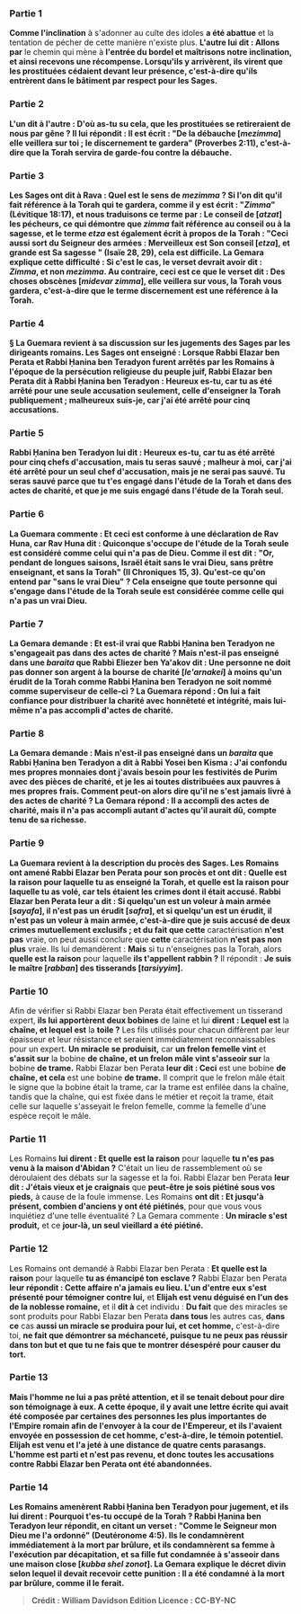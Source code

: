 
### Partie 1
<b>Comme l'inclination</b> à s'adonner au culte des idoles <b>a été abattue</b> et la tentation de pécher de cette manière n'existe plus. <b>L'autre lui dit : Allons par</b> le chemin qui mène à <b>l'entrée du <b>bordel et maîtrisons notre inclination, et</b> ainsi <b>recevons une récompense. Lorsqu'ils y arrivèrent, ils virent</b> que <b>les prostituées cédaient devant leur présence,</b> c'est-à-dire qu'ils entrèrent dans le bâtiment par respect pour les Sages.

### Partie 2
L'un <b>dit à</b> l'autre : <b>D'où as-tu su cela,</b> que les prostituées se retireraient de nous par gêne ? <b>Il lui répondit :</b> Il est écrit : <b>"De la débauche [<i>mezimma</i>] elle veillera sur toi ; le discernement te gardera"</b> (Proverbes 2:11), c'est-à-dire que la Torah servira de garde-fou contre la débauche.

### Partie 3
<b>Les Sages ont dit à Rava : Quel</b> est le sens de <b><i>mezimma</i> ? Si l'on dit</b> qu'il fait référence à la <b>Torah</b> qui te gardera, <b>comme il y est écrit : "<i>Zimma</i>"</b> (Lévitique 18:17), <b>et nous traduisons</b> ce terme par : <b>Le conseil de [<i>atzat</i>] les pécheurs,</b> ce qui démontre que <i>zimma</i> fait référence au conseil ou à la sagesse, <b>et</b> le terme <i>etza</i> <b>est</b> également <b>écrit</b> à propos de la Torah : "Ceci aussi sort du Seigneur des armées : <b>Merveilleux est Son conseil [<i>etza</i>], et grande est Sa sagesse "</b> (Isaïe 28, 29), cela est difficile. La Gemara explique cette difficulté : <b>Si c'est le cas,</b> le verset <b>devrait avoir</b> dit : <b><i>Zimma</i>,</b> et non <i>mezimma</i>. Au contraire, <b>ceci</b> est ce que le verset <b>dit : Des choses obscènes [<i>midevar zimma</i>], elle veillera sur vous, la Torah vous gardera,</b> c'est-à-dire que le terme discernement est une référence à la Torah.

### Partie 4
§ La Guemara revient à sa discussion sur les jugements des Sages par les dirigeants romains. <b>Les Sages ont enseigné : Lorsque Rabbi Elazar ben Perata et Rabbi Ḥanina ben Teradyon furent arrêtés</b> par les Romains à l'époque de la persécution religieuse du peuple juif, <b>Rabbi Elazar ben Perata dit à Rabbi Ḥanina ben Teradyon : Heureux es-tu, car tu as été arrêté pour une seule accusation</b> seulement, celle d'enseigner la Torah publiquement ; <b>malheureux suis-je, car j'ai été arrêté pour cinq accusations.</b>

### Partie 5
<b>Rabbi Ḥanina</b> ben Teradyon <b>lui dit : Heureux es-tu, car tu as été arrêté pour cinq chefs d'accusation, mais tu seras sauvé ; malheur à moi, car j'ai été arrêté pour un seul chef d'accusation, mais je ne serai pas sauvé.</b> Tu seras sauvé <b>parce que tu t'es engagé dans l'étude de la Torah</b> <b>et dans des actes de charité, et que je me suis engagé dans l'étude de la Torah</b> <b>seul.</b>

### Partie 6
La Guemara commente : <b>Et</b> ceci est <b>conforme</b> à une déclaration <b>de Rav Huna, car Rav Huna dit : Quiconque s'occupe de l'étude de la Torah</b> <b>seule est considéré comme celui qui n'a pas de Dieu. Comme il est dit : "Or, pendant de longues saisons, Israël était sans le vrai Dieu,</b> sans prêtre enseignant, et sans la Torah" (II Chroniques 15, 3). <b>Qu'est-ce</b> qu'on entend par <b>"sans le vrai Dieu" ? </b> Cela enseigne <b>que toute personne qui s'engage dans l'étude de la Torah</b> <b>seule est considérée comme celle qui n'a pas</b> un vrai <b>Dieu.</b>

### Partie 7
La Gemara demande : <b>Et</b> est-il vrai que Rabbi Ḥanina ben Teradyon <b>ne s'engageait pas dans des actes de charité ? Mais n'est-il pas enseigné</b> dans une <i>baraita</i> que <b>Rabbi Eliezer ben Ya'akov dit : Une personne ne doit pas donner son argent à la bourse de charité [<i>le'arnakei</i>] à moins qu'un érudit de la Torah comme Rabbi Ḥanina ben Teradyon ne soit nommé</b> comme superviseur <b>de celle-ci ?</b> La Guemara répond : <b>On lui a fait confiance</b> pour distribuer la charité avec honnêteté et intégrité, mais lui-même <b>n'a pas accompli</b> d'actes de charité.

### Partie 8
La Gemara demande : <b>Mais n'est-il pas enseigné</b> dans un <i>baraita</i> que Rabbi Ḥanina ben Teradyon <b>a dit à</b> Rabbi Yosei ben Kisma : <b>J'ai confondu</b> mes propres <b>monnaies</b> dont j'avais besoin <b>pour</b> les festivités de <b>Purim avec des pièces de charité, et je les ai</b> toutes <b>distribuées aux pauvres</b> à mes propres frais. Comment peut-on alors dire qu'il ne s'est jamais livré à des actes de charité ? La Gemara répond : <b>Il a accompli</b> des actes de charité, mais <b>il n'a pas accompli autant</b> d'actes qu'il <b>aurait dû,</b> compte tenu de sa richesse.

### Partie 9
La Guemara revient à la description du procès des Sages. Les Romains ont <b>amené Rabbi Elazar ben Perata</b> pour son procès et <b>ont dit : Quelle est la raison</b> pour laquelle <b>tu as enseigné</b> la Torah, <b>et quelle est la raison</b> pour laquelle <b>tu as volé,</b> car tels étaient les crimes dont il était accusé. Rabbi Elazar ben Perata <b>leur a dit : Si quelqu'un est un voleur à main armée [<i>sayafa</i>], il n'est pas un érudit [<i>safra</i>], et si quelqu'un est un érudit, il n'est pas un voleur à main armée,</b> c'est-à-dire que je suis accusé de deux crimes mutuellement exclusifs ; <b>et du fait</b> que cette</b> caractérisation <b>n'est pas</b> vraie, on peut aussi conclure que <b>cette</b> caractérisation <b>n'est pas non plus</b> vraie. Ils lui demandèrent : <b>Mais</b> si tu n'enseignes pas la Torah, alors <b>quelle est la raison</b> pour laquelle <b>ils t'appellent rabbin ?</b> Il répondit : <b>Je suis le maître [<i>rabban</i>] des tisserands [<i>tarsiyyim</i>].</b>

### Partie 10
Afin de vérifier si Rabbi Elazar ben Perata était effectivement un tisserand expert, <b>ils lui apportèrent deux bobines</b> de laine et lui <b>dirent : Lequel est</b> la <b>chaîne, et lequel est</b> la <b>toile ?</b> Les fils utilisés pour chacun diffèrent par leur épaisseur et leur résistance et seraient immédiatement reconnaissables pour un expert. <b>Un miracle se produisit,</b> car <b>un frelon femelle vint</b> et <b>s'assit sur</b> la bobine <b>de chaîne, et un frelon mâle vint s'asseoir sur</b> la bobine <b>de trame.</b> Rabbi Elazar ben Perata <b>leur dit : Ceci</b> est une bobine <b>de chaîne, et cela</b> est une bobine <b>de trame.</b> Il comprit que le frelon mâle était le signe que la bobine était la trame, car la trame est enfilée dans la chaîne, tandis que la chaîne, qui est fixée dans le métier et reçoit la trame, était celle sur laquelle s'asseyait le frelon femelle, comme la femelle d'une espèce reçoit le mâle.

### Partie 11
Les Romains <b>lui dirent : Et quelle est la raison</b> pour laquelle <b>tu n'es pas venu à la maison d'Abidan ?</b> C'était un lieu de rassemblement où se déroulaient des débats sur la sagesse et la foi. Rabbi Elazar ben Perata <b>leur dit : J'étais vieux et je craignais</b> que <b>peut-être je sois piétiné sous vos pieds,</b> à cause de la foule immense. Les Romains <b>ont dit : Et jusqu'à présent, combien d'anciens y ont été piétinés</b>, pour que vous vous inquiétiez d'une telle éventualité ? La Gemara commente : <b>Un miracle s'est produit,</b> et ce <b>jour-là, un seul vieillard a été piétiné.</b>

### Partie 12
Les Romains ont demandé à Rabbi Elazar ben Perata : <b>Et quelle est la raison</b> pour laquelle <b>tu as émancipé ton esclave ?</b> Rabbi Elazar ben Perata <b>leur répondit : Cette affaire n'a jamais eu lieu. L'un d'entre eux s'est présenté pour témoigner contre lui,</b> et <b>Elijah est venu déguisé en l'un des de la noblesse romaine,</b> et il <b>dit à</b> cet individu : <b>Du fait</b> que des miracles se sont produits pour</b> Rabbi Elazar ben Perata <b>dans tous</b> les autres cas, <b>dans ce</b> cas <b>aussi un miracle se produira pour lui, et cet homme,</b> c'est-à-dire toi, <b>ne fait que <b>démontrer sa méchanceté,</b> puisque tu ne peux pas réussir dans ton but et que tu ne fais que te montrer désespéré pour causer du tort.

### Partie 13
<b>Mais</b> l'homme <b>ne lui a pas prêté attention,</b> et il <b>se tenait debout pour dire</b> son témoignage <b>à eux. </b> A cette époque, <b>il y avait une lettre écrite qui avait été composée par</b> certaines <b>des personnes les plus <b>importantes</b> de l'<b>Empire romain</b> afin <b>de l'envoyer</b> à la cour de l'Empereur, et ils</b> l'avaient <b>envoyée en possession de cet homme,</b> c'est-à-dire, le témoin potentiel. <b>Elijah est venu</b> et l'a <b>jeté</b> à une distance de <b>quatre cents parasangs.</b> L'homme <b>est parti et n'est pas revenu</b>, et donc toutes les accusations contre Rabbi Elazar ben Perata ont été abandonnées.

### Partie 14
Les Romains <b>amenèrent Rabbi Ḥanina ben Teradyon</b> pour jugement, et ils lui <b>dirent : Pourquoi t'es-tu occupé de la Torah ? </b> Rabbi Ḥanina ben Teradyon <b>leur répondit,</b> en citant un verset : <b>"Comme le Seigneur mon Dieu me l'a ordonné"</b> (Deutéronome 4:5). <b>Ils le condamnèrent immédiatement à</b> la mort par <b>brûlure, et</b> ils condamnèrent <b>sa femme à l'exécution</b> par décapitation, <b>et sa fille</b> fut condamnée <b>à s'asseoir dans une maison close [<i>kubba shel zonot</i>].</b> La Gemara explique le décret divin selon lequel il devait recevoir cette punition : <b>Il</b> a été condamné <b>à</b> la mort par <b>brûlure, comme il le ferait</b>.

>Crédit : William Davidson Edition
>Licence : CC-BY-NC
